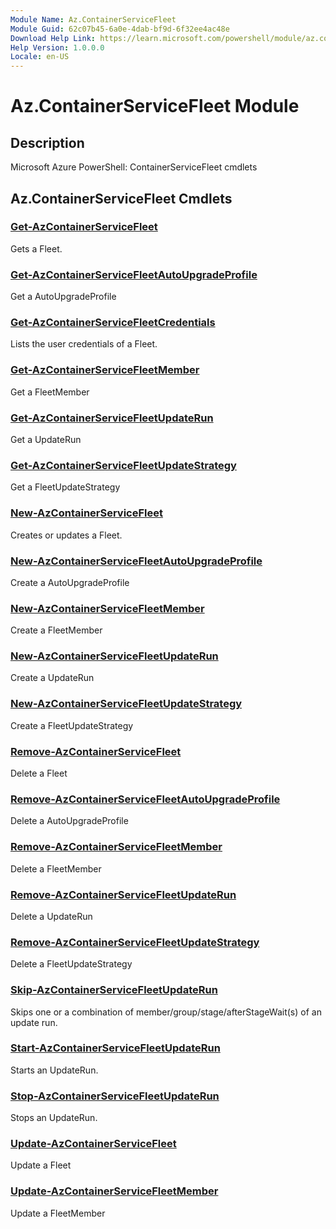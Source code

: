 ```yaml
---
Module Name: Az.ContainerServiceFleet
Module Guid: 62c07b45-6a0e-4dab-bf9d-6f32ee4ac48e
Download Help Link: https://learn.microsoft.com/powershell/module/az.containerservicefleet
Help Version: 1.0.0.0
Locale: en-US
---
```


# Az.ContainerServiceFleet Module
## Description
Microsoft Azure PowerShell: ContainerServiceFleet cmdlets

## Az.ContainerServiceFleet Cmdlets
### [Get-AzContainerServiceFleet](Get-AzContainerServiceFleet.md)
Gets a Fleet.

### [Get-AzContainerServiceFleetAutoUpgradeProfile](Get-AzContainerServiceFleetAutoUpgradeProfile.md)
Get a AutoUpgradeProfile

### [Get-AzContainerServiceFleetCredentials](Get-AzContainerServiceFleetCredentials.md)
Lists the user credentials of a Fleet.

### [Get-AzContainerServiceFleetMember](Get-AzContainerServiceFleetMember.md)
Get a FleetMember

### [Get-AzContainerServiceFleetUpdateRun](Get-AzContainerServiceFleetUpdateRun.md)
Get a UpdateRun

### [Get-AzContainerServiceFleetUpdateStrategy](Get-AzContainerServiceFleetUpdateStrategy.md)
Get a FleetUpdateStrategy

### [New-AzContainerServiceFleet](New-AzContainerServiceFleet.md)
Creates or updates a Fleet.

### [New-AzContainerServiceFleetAutoUpgradeProfile](New-AzContainerServiceFleetAutoUpgradeProfile.md)
Create a AutoUpgradeProfile

### [New-AzContainerServiceFleetMember](New-AzContainerServiceFleetMember.md)
Create a FleetMember

### [New-AzContainerServiceFleetUpdateRun](New-AzContainerServiceFleetUpdateRun.md)
Create a UpdateRun

### [New-AzContainerServiceFleetUpdateStrategy](New-AzContainerServiceFleetUpdateStrategy.md)
Create a FleetUpdateStrategy

### [Remove-AzContainerServiceFleet](Remove-AzContainerServiceFleet.md)
Delete a Fleet

### [Remove-AzContainerServiceFleetAutoUpgradeProfile](Remove-AzContainerServiceFleetAutoUpgradeProfile.md)
Delete a AutoUpgradeProfile

### [Remove-AzContainerServiceFleetMember](Remove-AzContainerServiceFleetMember.md)
Delete a FleetMember

### [Remove-AzContainerServiceFleetUpdateRun](Remove-AzContainerServiceFleetUpdateRun.md)
Delete a UpdateRun

### [Remove-AzContainerServiceFleetUpdateStrategy](Remove-AzContainerServiceFleetUpdateStrategy.md)
Delete a FleetUpdateStrategy

### [Skip-AzContainerServiceFleetUpdateRun](Skip-AzContainerServiceFleetUpdateRun.md)
Skips one or a combination of member/group/stage/afterStageWait(s) of an update run.

### [Start-AzContainerServiceFleetUpdateRun](Start-AzContainerServiceFleetUpdateRun.md)
Starts an UpdateRun.

### [Stop-AzContainerServiceFleetUpdateRun](Stop-AzContainerServiceFleetUpdateRun.md)
Stops an UpdateRun.

### [Update-AzContainerServiceFleet](Update-AzContainerServiceFleet.md)
Update a Fleet

### [Update-AzContainerServiceFleetMember](Update-AzContainerServiceFleetMember.md)
Update a FleetMember


